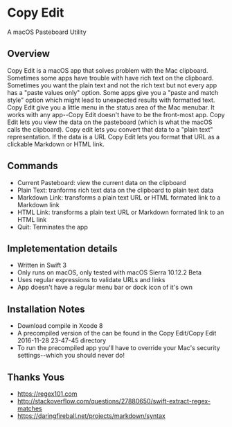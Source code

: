 # Copy Edit
A macOS Pasteboard Utility

## Overview
Copy Edit is a macOS app that solves problem with the Mac clipboard. Sometimes some apps have trouble with have 
rich text on the clipboard. Sometimes you want the plain text and not the rich text but not every app has a 
"paste values only" option. Some apps give you a "paste and match style" option which might lead to unexpected 
results with formatted text. Copy Edit give you a little menu in the status area of the Mac menubar. It works 
with any app--Copy Edit doesn't have to be the front-most app. Copy Edit lets you view the data on the
pasteboard (which is what the macOS calls the clipboard). Copy edit lets you convert that data to a "plain
text" representation. If the data is a URL Copy Edit lets you format that URL as a clickable Markdown or HTML
link.

## Commands
- Current Pasteboard: view the current data on the clipboard
- Plain Text: tranforms rich text data on the clipboard to plain text data
- Markdown Link: transforms a plain text URL or HTML formated link to a Markdown link
- HTML Link: transforms a plain text URL or Markdown formated link to an HTML link
- Quit: Terminates the app

## Impletementation details
- Written in Swift 3
- Only runs on macOS, only tested with macOS Sierra 10.12.2 Beta
- Uses regular expressions to validate URLs and links
- App doesn't have a regular menu bar or dock icon of it's own

## Installation Notes
- Download compile in Xcode 8
- A precompiled version of the can be found in the Copy Edit/Copy Edit 2016-11-28 23-47-45 directory
- To run the precompiled app you'll have to override your Mac's security settings--which you should never do!

## Thanks Yous
- https://regex101.com
- http://stackoverflow.com/questions/27880650/swift-extract-regex-matches
- https://daringfireball.net/projects/markdown/syntax

